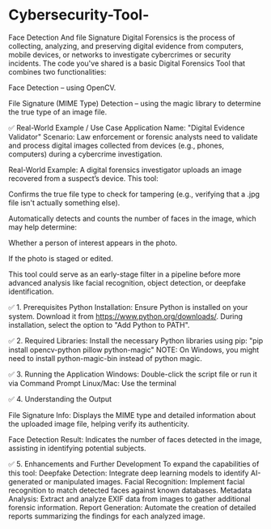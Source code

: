 # Cybersecurity-Tool-
Face Detection And file Signature
Digital Forensics is the process of collecting, analyzing, and preserving digital evidence from computers, mobile devices, or networks to investigate cybercrimes or security incidents. The code you've shared is a basic Digital Forensics Tool that combines two functionalities:

Face Detection – using OpenCV.

File Signature (MIME Type) Detection – using the magic library to determine the true type of an image file.

✅ Real-World Example / Use Case Application Name: "Digital Evidence Validator" Scenario: Law enforcement or forensic analysts need to validate and process digital images collected from devices (e.g., phones, computers) during a cybercrime investigation.

Real-World Example: A digital forensics investigator uploads an image recovered from a suspect’s device. This tool:

Confirms the true file type to check for tampering (e.g., verifying that a .jpg file isn't actually something else).

Automatically detects and counts the number of faces in the image, which may help determine:

Whether a person of interest appears in the photo.

If the photo is staged or edited.

This tool could serve as an early-stage filter in a pipeline before more advanced analysis like facial recognition, object detection, or deepfake identification.

✅ 1. Prerequisites Python Installation: Ensure Python is installed on your system. Download it from https://www.python.org/downloads/. During installation, select the option to "Add Python to PATH".

✅ 2. Required Libraries: Install the necessary Python libraries using pip: "pip install opencv-python pillow python-magic" NOTE: On Windows, you might need to install python-magic-bin instead of python magic.

✅ 3. Running the Application Windows: Double-click the script file or run it via Command Prompt Linux/Mac: Use the terminal

✅ 4. Understanding the Output

File Signature Info: Displays the MIME type and detailed information about the uploaded image file, helping verify its authenticity.

Face Detection Result: Indicates the number of faces detected in the image, assisting in identifying potential subjects.

✅ 5. Enhancements and Further Development To expand the capabilities of this tool: Deepfake Detection: Integrate deep learning models to identify AI-generated or manipulated images. Facial Recognition: Implement facial recognition to match detected faces against known databases. Metadata Analysis: Extract and analyze EXIF data from images to gather additional forensic information. Report Generation: Automate the creation of detailed reports summarizing the findings for each analyzed image.
